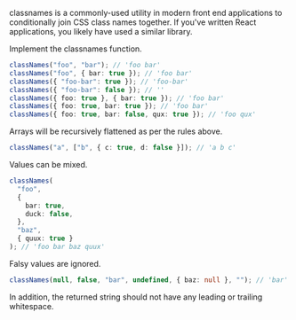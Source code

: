 classnames is a commonly-used utility in modern front end applications to conditionally join CSS class names together. If you've written React applications, you likely have used a similar library.

Implement the classnames function.

```ts
classNames("foo", "bar"); // 'foo bar'
classNames("foo", { bar: true }); // 'foo bar'
classNames({ "foo-bar": true }); // 'foo-bar'
classNames({ "foo-bar": false }); // ''
classNames({ foo: true }, { bar: true }); // 'foo bar'
classNames({ foo: true, bar: true }); // 'foo bar'
classNames({ foo: true, bar: false, qux: true }); // 'foo qux'
```

Arrays will be recursively flattened as per the rules above.

```ts
classNames("a", ["b", { c: true, d: false }]); // 'a b c'
```

Values can be mixed.

```ts
classNames(
  "foo",
  {
    bar: true,
    duck: false,
  },
  "baz",
  { quux: true }
); // 'foo bar baz quux'
```

Falsy values are ignored.

```ts
classNames(null, false, "bar", undefined, { baz: null }, ""); // 'bar'
```

In addition, the returned string should not have any leading or trailing whitespace.
